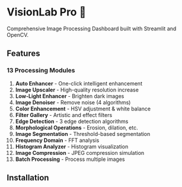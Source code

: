 # VisionLab Pro 🎨

Comprehensive Image Processing Dashboard built with Streamlit and OpenCV.

## Features

### 13 Processing Modules
1. **Auto Enhancer** - One-click intelligent enhancement
2. **Image Upscaler** - High-quality resolution increase
3. **Low-Light Enhancer** - Brighten dark images
4. **Image Denoiser** - Remove noise (4 algorithms)
5. **Color Enhancement** - HSV adjustment & white balance
6. **Filter Gallery** - Artistic and effect filters
7. **Edge Detection** - 3 edge detection algorithms
8. **Morphological Operations** - Erosion, dilation, etc.
9. **Image Segmentation** - Threshold-based segmentation
10. **Frequency Domain** - FFT analysis
11. **Histogram Analyzer** - Histogram visualization
12. **Image Compression** - JPEG compression simulation
13. **Batch Processing** - Process multiple images

## Installation

